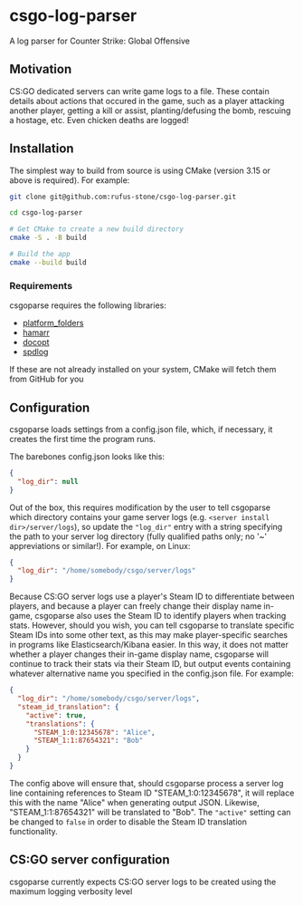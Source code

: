 # csgo-log-parser

A log parser for Counter Strike: Global Offensive

## Motivation

CS:GO dedicated servers can write game logs to a file. These contain details about actions that occured in the game, such as a player attacking another player, getting a kill or assist, planting/defusing the bomb, rescuing a hostage, etc. Even chicken deaths are logged!

## Installation

The simplest way to build from source is using CMake (version 3.15 or above is required). For example:

```sh
git clone git@github.com:rufus-stone/csgo-log-parser.git

cd csgo-log-parser

# Get CMake to create a new build directory
cmake -S . -B build

# Build the app
cmake --build build
```

### Requirements

csgoparse requires the following libraries:

- [platform_folders](https://github.com/sago007/PlatformFolders)
- [hamarr](https://github.com/rufus-stone/hamarr)
- [docopt](https://github.com/docopt/docopt.cpp)
- [spdlog](https://github.com/gabime/spdlog)

If these are not already installed on your system, CMake will fetch them from GitHub for you

## Configuration

csgoparse loads settings from a config.json file, which, if necessary, it creates the first time the program runs.

The barebones config.json looks like this:

```json
{
  "log_dir": null
}
```

Out of the box, this requires modification by the user to tell csgoparse which directory contains your game server logs (e.g. `<server install dir>/server/logs`), so update the `"log_dir"` entry with a string specifying the path to your server log directory (fully qualified paths only; no '~' appreviations or similar!). For example, on Linux:

```json
{
  "log_dir": "/home/somebody/csgo/server/logs"
}
```

Because CS:GO server logs use a player's Steam ID to differentiate between players, and because a player can freely change their display name in-game, csgoparse also uses the Steam ID to identify players when tracking stats. However, should you wish, you can tell csgoparse to translate specific Steam IDs into some other text, as this may make player-specific searches in programs like Elasticsearch/Kibana easier. In this way, it does not matter whether a player changes their in-game display name, csgoparse will continue to track their stats via their Steam ID, but output events containing whatever alternative name you specified in the config.json file. For example:

```json
{
  "log_dir": "/home/somebody/csgo/server/logs",
  "steam_id_translation": {
    "active": true,
    "translations": {
      "STEAM_1:0:12345678": "Alice",
      "STEAM_1:1:87654321": "Bob"
    }
  }
}
```

The config above will ensure that, should csgoparse process a server log line containing references to Steam ID "STEAM_1:0:12345678", it will replace this with the name "Alice" when generating output JSON. Likewise, "STEAM_1:1:87654321" will be translated to "Bob". The `"active"` setting can be changed to `false` in order to disable the Steam ID translation functionality.

## CS:GO server configuration

csgoparse currently expects CS:GO server logs to be created using the maximum logging verbosity level